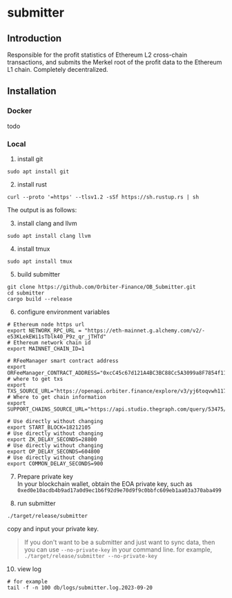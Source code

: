 # submitter

## Introduction

Responsible for the profit statistics of Ethereum L2 cross-chain transactions, 
and submits the Merkel root of the profit data to the Ethereum L1 chain. 
Completely decentralized.
## Installation

### Docker
todo

### Local

1. install git
```shell
sudo apt install git
```
2. install rust
```angular2html
curl --proto '=https' --tlsv1.2 -sSf https://sh.rustup.rs | sh
```
The output is as follows:


3. install clang and llvm
```shell
sudo apt install clang llvm
```
4. install tmux
```shell
sudo apt install tmux
```
5. build submitter
```angular2html
git clone https://github.com/Orbiter-Finance/OB_Submitter.git 
cd submitter
cargo build --release
```
6. configure environment variables
```shell
# Ethereum node https url
export NETWORK_RPC_URL = "https://eth-mainnet.g.alchemy.com/v2/-e53KLekEWi1sTblk40_P9z_qr_jTHTd"
# Ethereum network chain id
export MAINNET_CHAIN_ID=1

# RFeeManager smart contract address
export ORFeeManager_CONTRACT_ADDRESS="0xcC45c67d121A4BC3BC88Cc5A3099a8F7854f11f6"
# where to get txs
export TXS_SOURCE_URL="https://openapi.orbiter.finance/explore/v3/yj6toqvwh1177e1sexfy0u1pxx5j8o47"
# Where to get chain information
export SUPPORT_CHAINS_SOURCE_URL="https://api.studio.thegraph.com/query/53475/dealer/version/latest"

# Use directly without changing
export START_BLOCK=18212105
# Use directly without changing
export ZK_DELAY_SECONDS=28800
# Use directly without changing
export OP_DELAY_SECONDS=604800
# Use directly without changing
export COMMON_DELAY_SECONDS=900
```
7. Prepare private key  
   In your blockchain wallet, obtain the EOA private key, such as `0xed0e10acdb4b9ad17a0d9ec1b6f92d9e70d9f9c0bbfc609eb1aa03a370aba499`

9. run submitter
```angular2html
./target/release/submitter
```
copy and input your private key.
> If you don't want to be a submitter and just want to sync data, then you can use `--no-private-key` in your command line.
> for example, `./target/release/submitter --no-private-key`
10. view log
```shell
# for example
tail -f -n 100 db/logs/submitter.log.2023-09-20
```




